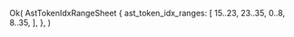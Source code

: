 Ok(
    AstTokenIdxRangeSheet {
        ast_token_idx_ranges: [
            15..23,
            23..35,
            0..8,
            8..35,
        ],
    },
)
